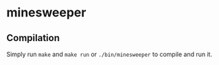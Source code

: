 # minesweeper

## Compilation

Simply run `make` and `make run` or `./bin/minesweeper` to compile and run it.

